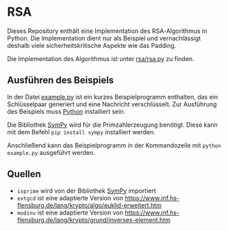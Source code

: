 # RSA

Dieses Repository enthält eine Implementation des RSA-Algorithmus in Python. Die Implementation dient nur als Beispiel und vernachlässigt deshalb viele sicherheitskritische Aspekte wie das Padding.

Die Implementation des Algorithmus ist unter [rsa/rsa.py](rsa/rsa.py) zu finden.

## Ausführen des Beispiels

In der Datei [example.py](example.py) ist ein kurzes Beispielprogramm enthalten, das ein Schlüsselpaar generiert und eine Nachricht verschlüsselt. Zur Ausführung des Beispiels muss [Python](https://www.python.org/downloads/) installiert sein.

Die Bibliothek [SymPy](https://www.sympy.org/en/index.html) wird für die Primzahlerzeugung benötigt. Diese kann mit dem Befehl `pip install sympy` installiert werden.

Anschließend kann das Beispielprogramm in der Kommandozeile mit `python example.py` ausgeführt werden.

## Quellen
- `isprime` wird von der Bibliothek [SymPy](https://www.sympy.org/en/index.html) importiert
- `extgcd` ist eine adaptierte Version von https://www.inf.hs-flensburg.de/lang/krypto/algo/euklid-erweitert.htm
- `modinv` ist eine adaptierte Version von https://www.inf.hs-flensburg.de/lang/krypto/grund/inverses-element.htm
